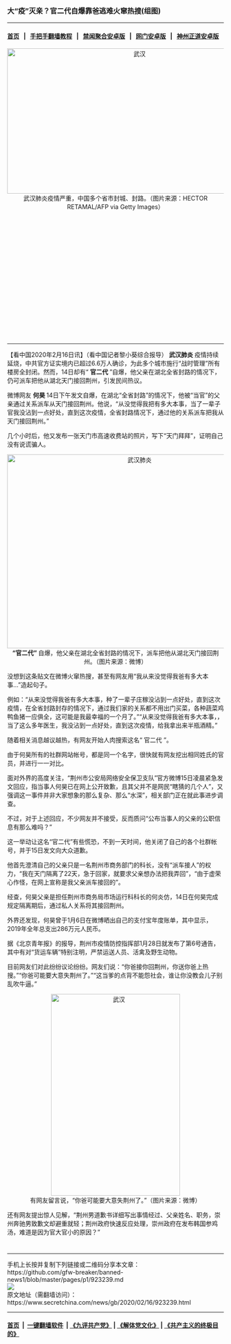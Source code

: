 ### 大“疫”灭亲？官二代自爆靠爸逃难火窜热搜(组图)
------------------------

#### [首页](https://github.com/gfw-breaker/banned-news1/blob/master/README.md) &nbsp;&nbsp;|&nbsp;&nbsp; [手把手翻墙教程](https://github.com/gfw-breaker/guides/wiki) &nbsp;&nbsp;|&nbsp;&nbsp; [禁闻聚合安卓版](https://github.com/gfw-breaker/bn-android) &nbsp;&nbsp;|&nbsp;&nbsp; [网门安卓版](https://github.com/oGate2/oGate) &nbsp;&nbsp;|&nbsp;&nbsp; [神州正道安卓版](https://github.com/SzzdOgate/update) 



<div class="article_right" style="fone-color:#000">
 <p style="text-align: center;">
  <img alt="武汉" src="https://img3.secretchina.com/pic/2020/2-16/p2628421a584953919-ss.jpg" style="height:337px; width:600px"/>
  <br>
   武汉肺炎疫情严重，中国多个省市封城、封路。（图片来源：HECTOR RETAMAL/AFP via Getty Images）
   <span id="hideid" name="hideid" style="color:red;display:none;">
    <span href="https://www.secretchina.com">
    </span>
   </span>
  </br>
 </p>
 <div id="txt-mid1-t21-2017">
  <ins class="adsbygoogle" data-ad-client="ca-pub-1276641434651360" data-ad-slot="2451032099" style="display:inline-block;width:336px;height:280px">
  </ins>
  

---


  </div>
 </div>
 <p>
  【看中国2020年2月16日讯】（看中国记者黎小葵综合报导）
  <strong>
   <span href="https://www.secretchina.com/news/gb/tag/武汉肺炎" target="_blank">
    武汉肺炎
   </span>
  </strong>
  疫情持续延烧，中共官方证实境内已超过6.6万人确诊，为此多个城市施行“战时管理”所有楼房全封闭。然而，14日却有“
  <strong>
   官二代
  </strong>
  ”自爆，他父亲在湖北全省封路的情况下，仍可派车把他从湖北天门接回荆州，引发民间热议。
  <span id="hideid" name="hideid" style="color:red;display:none;">
   <span href="https://www.secretchina.com">
   </span>
  </span>
 </p>
 <p>
  微博网友
  <strong>
   <span href="https://www.secretchina.com/news/gb/tag/何昊" target="_blank">
    何昊
   </span>
  </strong>
  14日下午发文自爆，在湖北“全省封路”的情况下，他被“当官”的父亲通过关系派车从天门接回荆州。他说，“从没觉得我把有多大本事，当了一辈子官我没沾到一点好处，直到这次疫情，全省封路情况下，通过他的关系派车把我从天门接回荆州。”
 </p>
 <p>
  几个小时后，他又发布一张天门市高速收费站的照片，写下“天门拜拜”，证明自己没有说谎骗人。
 </p>
 <p style="text-align: center;">
  <img alt="武汉肺炎" src="https://img3.secretchina.com/pic/2020/2-16/p2628391a110604461-ss.jpg" style="height:450px; width:600px"/>
  <br>
   <strong>
    “官二代”
   </strong>
   自爆，他父亲在湖北全省封路的情况下，派车把他从湖北天门接回荆州。（图片来源：微博）
  </br>
 </p>
 <p>
  没想到这条贴文在微博火窜热搜，甚至有网友用“我从来没觉得我爸有多大本事…”造起句子。
 </p>
 <p>
  例如：“从来没觉得我爸有多大本事，种了一辈子庄稼没沾到一点好处，直到这次疫情，在全省封路封存的情况下，通过我们家的关系都不用出门买菜，各种蔬菜鸡鸭鱼猪一应俱全，这可能是我最幸福的一个月了。”“从来没觉得我爸有多大本事，，当了这么多年医生，我没沾到一点好处，直到这次疫情，给我拿出来半瓶酒精。”
 </p>
 <p>
  随着相关消息越议越热，有网友开始人肉搜索这名“
  <span href="https://www.secretchina.com/news/gb/tag/官二代" target="_blank">
   官二代
  </span>
  ”。
 </p>
 <p>
  由于何昊所有的社群网站帐号，都是同一个名字，很快就有网友挖出相同姓氏的官员，并进行一一对比。
 </p>
 <p>
  面对外界的高度关注，“荆州市公安局网络安全保卫支队”官方微博15日凌晨紧急发文回应，指当事人何昊已在网上公开致歉，且其父并不是网民“瞎猜的几个人”，又强调这一事件并非大家想象的那么复杂、那么“水深”，相关部门正在就此事进步调查。
 </p>
 <p>
  不过，对于上述回应，不少网友并不接受，反而质问“公布当事人的父亲的公职信息有那么难吗？”
 </p>
 <p>
  这一举动让这名“官二代”有些慌恐，不到一天时间，他关闭了自己的各个社群帐号，并于15日发文向大众道歉。
 </p>
 <p>
  他首先澄清自己的父亲只是一名荆州市商务部门的科长，没有“派车接人”的权力，“我在天门隔离了22天，急于回家，就要求父亲想办法把我弄回”，“由于虚荣心作怪，在网上宣称是我父亲派车接回的”。
 </p>
 <p>
  经查，何昊父亲是担任荆州市商务局市场运行科科长的何炎仿，14日在何昊完成规定隔离期后，通过私人关系将其接回荆州。
 </p>
 <p>
  外界还发现，何昊曾于1月6日在微博晒出自己的支付宝年度账单，其中显示，2019年全年总支出286万元人民币。
 </p>
 <p>
  据《北京青年报》的报导，荆州市疫情防控指挥部1月28日就发布了第6号通告，其中有对“货运车辆”特别注明，严禁运送人员、活禽及野生动物。
 </p>
 <p>
  目前网友们对此纷纷议论纷纷。网友们说：“你爸接你回荆州，你送你爸上热搜。”“你爸可能要大意失荆州了。”“这当爹的点背不能怨社会，谁让你没教会儿子别乱吹牛逼。”
 </p>
 <p style="text-align: center;">
  <img alt="武汉" src="https://img3.secretchina.com/pic/2020/2-16/p2628401a575530038-ss.jpg" style="height:468px; width:300px"/>
  <br>
   有网友留言说，“你爸可能要大意失荆州了。”（图片来源：微博）
  </br>
 </p>
 <p>
  还有网友提出惊人见解，“荆州男道歉书详细写出事情经过、父亲姓名、职务，崇州奔驰男致歉文却避重就轻；荆州政府快速反应处理，崇州政府在发布韩国参鸡汤，难道是因为官大官小的原因？”
  <center>
   <div>
    <div id="txt-mid2-t22-2017" style="display: block;  max-height: 351px;  overflow: hidden;">
     <div id="SC-21xxx">
     </div>
     <ins class="adsbygoogle" data-ad-client="ca-pub-1276641434651360" data-ad-format="auto" data-ad-slot="4301710469" data-full-width-responsive="true" style="display:block">
     </ins>
    </div>
   </div>
  </center>
  <div style="padding-top:12px;">
  </div>
 </p>
</div>

<hr/>
手机上长按并复制下列链接或二维码分享本文章：<br/>
https://github.com/gfw-breaker/banned-news1/blob/master/pages/p1/923239.md <br/>
<a href='https://github.com/gfw-breaker/banned-news1/blob/master/pages/p1/923239.md'><img src='https://github.com/gfw-breaker/banned-news1/blob/master/pages/p1/923239.md.png'/></a> <br/>
原文地址（需翻墙访问）：https://www.secretchina.com/news/gb/2020/02/16/923239.html


------------------------
#### [首页](https://github.com/gfw-breaker/banned-news1/blob/master/README.md) &nbsp;|&nbsp; [一键翻墙软件](https://github.com/gfw-breaker/nogfw/blob/master/README.md) &nbsp;| [《九评共产党》](https://github.com/gfw-breaker/9ping.md/blob/master/README.md#九评之一评共产党是什么) | [《解体党文化》](https://github.com/gfw-breaker/jtdwh.md/blob/master/README.md) | [《共产主义的终极目的》](https://github.com/gfw-breaker/gczydzjmd.md/blob/master/README.md)


<img src='http://gfw-breaker.win/banned-news/pages/p1/923239.md' width='0px' height='0px'/>